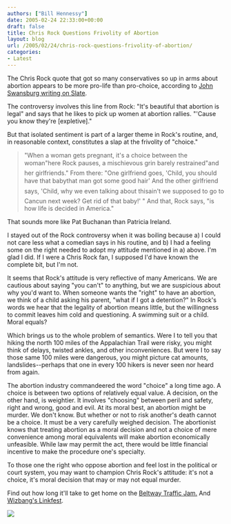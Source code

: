 ```yaml
---
authors: ["Bill Hennessy"]
date: 2005-02-24 22:33:00+00:00
draft: false
title: Chris Rock Questions Frivolity of Abortion
layout: blog
url: /2005/02/24/chris-rock-questions-frivolity-of-abortion/
categories:
- Latest
---
```


The Chris Rock quote that got so many conservatives so up in arms about abortion appears to be more pro-life than pro-choice, according to [John Swansburg writing on Slate](https://slate.msn.com/id/2113952/). 




The controversy involves this line from Rock: "It's beautiful that abortion is legal" and says that he likes to pick up women at abortion rallies. "'Cause you know they're [expletive]."




But that isolated sentiment is part of a larger theme in Rock's routine, and, in reasonable context, constitutes a slap at the frivolity of "choice." 




> 

> 
> "When a woman gets pregnant, it's a choice between the woman"here Rock pauses, a mischievous grin barely restrained"and her girlfriends." From there: "One girlfriend goes, 'Child, you should have that babythat man got some good hair' And the other girlfriend says, 'Child, why we even talking about thisain't we supposed to go to Cancun next week? Get rid of that baby!' " And that, Rock says, "is how life is decided in America."
> 
> 




That sounds more like Pat Buchanan than Patricia Ireland.




I stayed out of the Rock controversy when it was boiling because a) I could not care less what a comedian says in his routine, and b) I had a feeling some on the right needed to adopt my attitude mentioned in a) above. I'm glad I did. If I were a Chris Rock fan, I supposed I'd have known the complete bit, but I'm not.




It seems that Rock's attitude is very reflective of many Americans. We are cautious about saying "you can't" to anything, but we are suspicious about why you'd want to. When someone wants the "right" to have an abortion, we think of a child asking his parent, "what if I got a detention?"  In Rock's words we hear that the legality of abortion means little, but the willingness to commit leaves him cold and questioning. A swimming suit or a child. Moral equals?




Which brings us to the whole problem of semantics. Were I to tell you that hiking the north 100 miles of the Appalachian Trail were risky, you might think of delays, twisted ankles, and other inconveniences. But were I to say those same 100 miles were dangerous, you might picture cat amounts, landslides--perhaps that one in every 100 hikers is never seen nor heard from again.




The abortion industry commandeered the word "choice" a long time ago. A choice is between two options of relatively equal value. A decision, on the other hand, is weightier. It involves "choosing" between peril and safety, right and wrong, good and evil. At its moral best, an abortion might be murder. We don't know. But whether or not to risk another's death cannot be a choice. It must be a very carefully weighed decision. The abortionist knows that treating abortion as a moral decision and not a choice of mere convenience among moral equivalents will make abortion economically unfeasible. While law may permit the act, there would be little financial incentive to make the procedure one's specialty.




To those one the right who oppose abortion and feel lost in the political or court system, you may want to champion Chris Rock's attitude: it's not a choice, it's moral decision that may or may not equal murder.




Find out how long it'll take to get home on the [Beltway Traffic Jam.](https://www.outsidethebeltway.com/archives/9380) And [Wizbang's Linkfest](https://wizbangblog.com/archives/005202.php).

![](https://blog.billhennessy.com/aggbug.aspx?PostID=1227)

